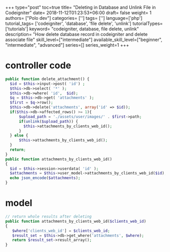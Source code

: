 +++
type="post"
toc=true
title= "Deleting in Database and Unlink File in Codeigniter"
date= 2018-11-12T01:23:53+06:00
draft= false
weight= 1
authors= ["Polo dev"]
categories= ['']
tags= ['']
language=['php']
tutorial_tags= ['codeigniter', 'database', 'file delete', 'unlink']
tutorialTypes=['tutorials']
keyword= "codeigniter, database, file delete, unlink"
description= "How delete database record in codeigniter and delete associate file"
skill_level=["intermediate"]
available_skill_level=["beginner", "intermediate", "advanced"]
series=[]
series_weight=1
+++

# controller code
~~~php
public function delete_attachment() {
  $id = $this->input->post( 'id') ;
  $this->db->select( '*' );
  $this->db->where( 'id',  $id);
  $q = $this->db->get( 'attachments' );
  $first = $q->row();
  $this->db->delete('attachments', array('id' => $id));
  if($this->db->affected_rows() >= 1){
      $upload_path = './assets/user/images/' . $first->path;
      if(unlink($upload_path)) {
        $this->attachments_by_clients_web_id();
      }
  } else {
      $this->attachments_by_clients_web_id();
  }
  return;
}
public function attachments_by_clients_web_id()
{
  $id = $this->session->userdata( 'id' );
  $attachments = $this->user_model->attachments_by_clients_web_id($id);
  echo json_encode($attachments);
}
~~~


# model

~~~php
// return whole results after deleting
public function attachments_by_clients_web_id($clients_web_id)
{
   $where['clients_web_id'] = $clients_web_id;
   $result_set = $this->db->get_where('attachments', $where);
   return $result_set->result_array();
}
~~~





